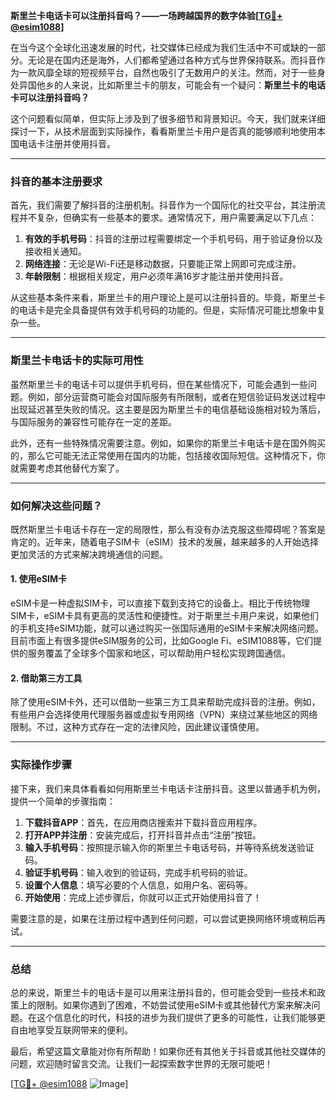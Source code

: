 **斯里兰卡电话卡可以注册抖音吗？——一场跨越国界的数字体验[[TG💪+ @esim1088](https://t.me/s/esim1088)]**

在当今这个全球化迅速发展的时代，社交媒体已经成为我们生活中不可或缺的一部分。无论是在国内还是海外，人们都希望通过各种方式与世界保持联系。而抖音作为一款风靡全球的短视频平台，自然也吸引了无数用户的关注。然而，对于一些身处异国他乡的人来说，比如斯里兰卡的朋友，可能会有一个疑问：**斯里兰卡的电话卡可以注册抖音吗？**

这个问题看似简单，但实际上涉及到了很多细节和背景知识。今天，我们就来详细探讨一下，从技术层面到实际操作，看看斯里兰卡用户是否真的能够顺利地使用本国电话卡注册并使用抖音。

---

### 抖音的基本注册要求

首先，我们需要了解抖音的注册机制。抖音作为一个国际化的社交平台，其注册流程并不复杂，但确实有一些基本的要求。通常情况下，用户需要满足以下几点：

1. **有效的手机号码**：抖音的注册过程需要绑定一个手机号码，用于验证身份以及接收相关通知。
2. **网络连接**：无论是Wi-Fi还是移动数据，只要能正常上网即可完成注册。
3. **年龄限制**：根据相关规定，用户必须年满16岁才能注册并使用抖音。

从这些基本条件来看，斯里兰卡的用户理论上是可以注册抖音的。毕竟，斯里兰卡的电话卡是完全具备提供有效手机号码的功能的。但是，实际情况可能比想象中复杂一些。

---

### 斯里兰卡电话卡的实际可用性

虽然斯里兰卡的电话卡可以提供手机号码，但在某些情况下，可能会遇到一些问题。例如，部分运营商可能会对国际服务有所限制，或者在短信验证码发送过程中出现延迟甚至失败的情况。这主要是因为斯里兰卡的电信基础设施相对较为落后，与国际服务的兼容性可能存在一定的差距。

此外，还有一些特殊情况需要注意。例如，如果你的斯里兰卡电话卡是在国外购买的，那么它可能无法正常使用在国内的功能，包括接收国际短信。这种情况下，你就需要考虑其他替代方案了。

---

### 如何解决这些问题？

既然斯里兰卡电话卡存在一定的局限性，那么有没有办法克服这些障碍呢？答案是肯定的。近年来，随着电子SIM卡（eSIM）技术的发展，越来越多的人开始选择更加灵活的方式来解决跨境通信的问题。

#### 1. 使用eSIM卡

eSIM卡是一种虚拟SIM卡，可以直接下载到支持它的设备上。相比于传统物理SIM卡，eSIM卡具有更高的灵活性和便捷性。对于斯里兰卡用户来说，如果他们的手机支持eSIM功能，就可以通过购买一张国际通用的eSIM卡来解决网络问题。目前市面上有很多提供eSIM服务的公司，比如Google Fi、eSIM1088等，它们提供的服务覆盖了全球多个国家和地区，可以帮助用户轻松实现跨国通信。

#### 2. 借助第三方工具

除了使用eSIM卡外，还可以借助一些第三方工具来帮助完成抖音的注册。例如，有些用户会选择使用代理服务器或虚拟专用网络（VPN）来绕过某些地区的网络限制。不过，这种方式存在一定的法律风险，因此建议谨慎使用。

---

### 实际操作步骤

接下来，我们来具体看看如何用斯里兰卡电话卡注册抖音。这里以普通手机为例，提供一个简单的步骤指南：

1. **下载抖音APP**：首先，在应用商店搜索并下载抖音应用程序。
2. **打开APP并注册**：安装完成后，打开抖音并点击“注册”按钮。
3. **输入手机号码**：按照提示输入你的斯里兰卡电话号码，并等待系统发送验证码。
4. **验证手机号码**：输入收到的验证码，完成手机号码的验证。
5. **设置个人信息**：填写必要的个人信息，如用户名、密码等。
6. **开始使用**：完成上述步骤后，你就可以正式开始使用抖音了！

需要注意的是，如果在注册过程中遇到任何问题，可以尝试更换网络环境或稍后再试。

---

### 总结

总的来说，斯里兰卡的电话卡是可以用来注册抖音的，但可能会受到一些技术和政策上的限制。如果你遇到了困难，不妨尝试使用eSIM卡或其他替代方案来解决问题。在这个信息化的时代，科技的进步为我们提供了更多的可能性，让我们能够更自由地享受互联网带来的便利。

最后，希望这篇文章能对你有所帮助！如果你还有其他关于抖音或其他社交媒体的问题，欢迎随时留言交流。让我们一起探索数字世界的无限可能吧！

[[TG💪+ @esim1088](https://t.me/s/esim1088) ![Image](https://i.postimg.cc/4NQfJmqS/Snipaste-2025-05-13-00-14-12.png)]